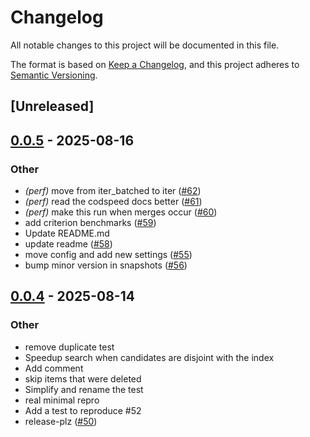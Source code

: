 # Changelog

All notable changes to this project will be documented in this file.

The format is based on [Keep a Changelog](https://keepachangelog.com/en/1.0.0/),
and this project adheres to [Semantic Versioning](https://semver.org/spec/v2.0.0.html).

## [Unreleased]

## [0.0.5](https://github.com/nnethercott/hannoy/compare/v0.0.4...v0.0.5) - 2025-08-16

### Other

- *(perf)* move from iter_batched to iter ([#62](https://github.com/nnethercott/hannoy/pull/62))
- *(perf)* read the codspeed docs better ([#61](https://github.com/nnethercott/hannoy/pull/61))
- *(perf)* make this run when merges occur ([#60](https://github.com/nnethercott/hannoy/pull/60))
- add criterion benchmarks ([#59](https://github.com/nnethercott/hannoy/pull/59))
- Update README.md
- update readme ([#58](https://github.com/nnethercott/hannoy/pull/58))
- move config and add new settings ([#55](https://github.com/nnethercott/hannoy/pull/55))
- bump minor version in snapshots ([#56](https://github.com/nnethercott/hannoy/pull/56))

## [0.0.4](https://github.com/nnethercott/hannoy/compare/v0.0.3...v0.0.4) - 2025-08-14

### Other

- remove duplicate test
- Speedup search when candidates are disjoint with the index
- Add comment
- skip items that were deleted
- Simplify and rename the test
- real minimal repro
- Add a test to reproduce #52
- release-plz ([#50](https://github.com/nnethercott/hannoy/pull/50))
